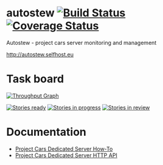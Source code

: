 # autostew [![Build Status](https://travis-ci.org/Autostew/autostew.svg?branch=master)](https://travis-ci.org/Autostew/autostew) [![Coverage Status](https://coveralls.io/repos/github/Autostew/autostew/badge.svg?branch=master)](https://coveralls.io/github/Autostew/autostew?branch=master)

Autostew - project cars server monitoring and management

http://autostew.selfhost.eu

# Task board

[![Throughput Graph](https://graphs.waffle.io/Autostew/autostew/throughput.svg)](https://waffle.io/Autostew/autostew/metrics)

[![Stories ready](https://badge.waffle.io/Autostew/autostew.svg?label=ready&title=Ready)](http://waffle.io/Autostew/autostew)
[![Stories in progress](https://badge.waffle.io/Autostew/autostew.svg?label=in%20progress&title=In%20progress)](http://waffle.io/Autostew/autostew)
[![Stories in review](https://badge.waffle.io/Autostew/autostew.svg?label=in%20review&title=In%20review)](http://waffle.io/Autostew/autostew)

# Documentation
* [Project Cars Dedicated Server How-To](http://forum.projectcarsgame.com/showthread.php?22370-Dedicated-Server-HowTo-(Work-in-Progress))
* [Project Cars Dedicated Server HTTP API](http://forum.projectcarsgame.com/showthread.php?26520-Dedicated-Server-API)
